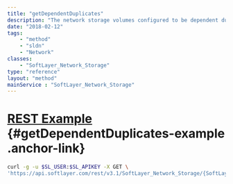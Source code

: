 ```yaml
---
title: "getDependentDuplicates"
description: "The network storage volumes configured to be dependent duplicates of a volume."
date: "2018-02-12"
tags:
    - "method"
    - "sldn"
    - "Network"
classes:
    - "SoftLayer_Network_Storage"
type: "reference"
layout: "method"
mainService : "SoftLayer_Network_Storage"
---
```


# [REST Example](#getDependentDuplicates-example) <a href="/article/rest/"><i class="fas fa-question"></i></a> {#getDependentDuplicates-example .anchor-link} 
```bash
curl -g -u $SL_USER:$SL_APIKEY -X GET \
'https://api.softlayer.com/rest/v3.1/SoftLayer_Network_Storage/{SoftLayer_Network_StorageID}/getDependentDuplicates'
```

